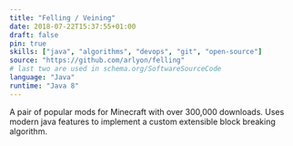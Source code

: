 ```yaml
---
title: "Felling / Veining"
date: 2018-07-22T15:37:55+01:00
draft: false
pin: true
skills: ["java", "algorithms", "devops", "git", "open-source"]
source: "https://github.com/arlyon/felling"
# last two are used in schema.org/SoftwareSourceCode
language: "Java"
runtime: "Java 8"
---
```


A pair of popular mods for Minecraft with over 300,000 downloads.
Uses modern java features to implement a custom extensible
block breaking algorithm.
